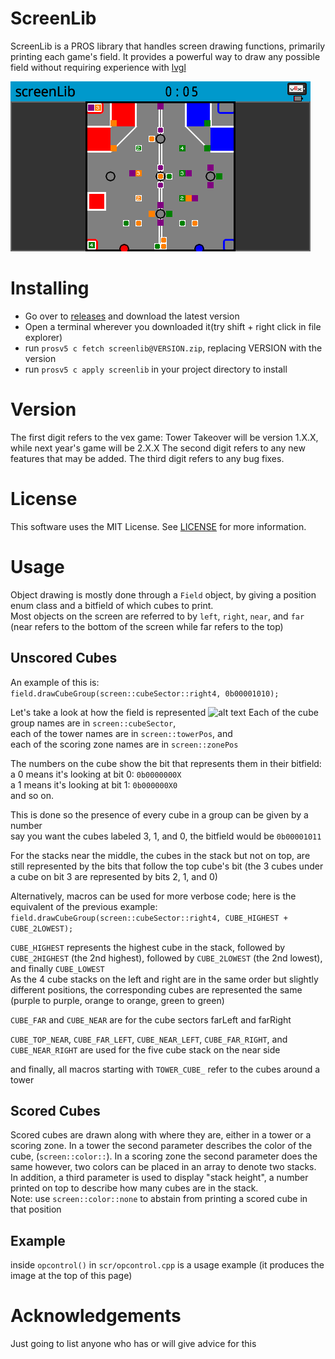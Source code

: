 ScreenLib
=========
ScreenLib is a PROS library that handles screen drawing functions,
primarily printing each game's field. It provides a powerful way to
draw any possible field without requiring experience with [lvgl](https://littlevgl.com/)

![alt text](./Example.png "Example")

Installing
==========
* Go over to [releases](https://github.com/SpencerJ21/screenlib/releases) and download the latest version
* Open a terminal wherever you downloaded it(try shift + right click in file explorer)
* run `prosv5 c fetch screenlib@VERSION.zip`, replacing VERSION with the version
* run `prosv5 c apply screenlib` in your project directory to install

Version
=======
The first digit refers to the vex game: Tower Takeover will be version 1.X.X, while next year's game will be 2.X.X
The second digit refers to any new features that may be added.
The third digit refers to any bug fixes.

License
=======
This software uses the MIT License. See [LICENSE](LICENSE) for more information.

Usage
=====
Object drawing is mostly done through a `Field` object, by giving a position enum class and a bitfield of which cubes to print.  
Most objects on the screen are referred to by `left`, `right`, `near`, and `far` (near refers to the bottom of the screen while far refers to the top)

Unscored Cubes
--------------
An example of this is:  
`field.drawCubeGroup(screen::cubeSector::right4, 0b00001010);`

Let's take a look at how the field is represented
![alt text](./Field.png "Labeled Field")
Each of the cube group names are in `screen::cubeSector`,  
each of the tower names are in `screen::towerPos`, and  
each of the scoring zone names are in `screen::zonePos`

The numbers on the cube show the bit that represents them in their bitfield:  
a 0 means it's looking at bit 0: `0b0000000X`  
a 1 means it's looking at bit 1: `0b000000X0`  
and so on.

This is done so the presence of every cube in a group can be given by a number  
say you want the cubes labeled 3, 1, and 0, the bitfield would be `0b00001011`  

For the stacks near the middle, the cubes in the stack but not on top, are still represented by the bits that follow the top cube's bit (the 3 cubes under a cube on bit 3 are represented by bits 2, 1, and 0)

Alternatively, macros can be used for more verbose code; here is the equivalent of the previous example:  
`field.drawCubeGroup(screen::cubeSector::right4, CUBE_HIGHEST + CUBE_2LOWEST);`

`CUBE_HIGHEST` represents the highest cube in the stack, followed by `CUBE_2HIGHEST` (the 2nd highest), followed by `CUBE_2LOWEST` (the 2nd lowest), and finally `CUBE_LOWEST`  
As the 4 cube stacks on the left and right are in the same order but slightly different positions, the corresponding cubes are represented the same (purple to purple, orange to orange, green to green)

`CUBE_FAR` and `CUBE_NEAR` are for the cube sectors farLeft and farRight

`CUBE_TOP_NEAR`, `CUBE_FAR_LEFT`, `CUBE_NEAR_LEFT`, `CUBE_FAR_RIGHT`, and `CUBE_NEAR_RIGHT` are used for the five cube stack on the near side

and finally, all macros starting with `TOWER_CUBE_` refer to the cubes around a tower

Scored Cubes
------------
Scored cubes are drawn along with where they are, either in a tower or a scoring zone. In a tower the second parameter describes the color of the cube,
(`screen::color::`). In a scoring zone the second parameter does the same however, two colors can be placed in an array to denote two stacks. In addition,
a third parameter is used to display "stack height", a number printed on top to describe how many cubes are in the stack.  
Note: use `screen::color::none` to abstain from printing a scored cube in that position

Example
-------
inside `opcontrol()` in `scr/opcontrol.cpp` is a usage example (it produces the image at the top of this page)

Acknowledgements
================
Just going to list anyone who has or will give advice for this


